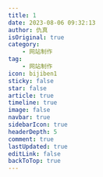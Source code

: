 ```yaml
---
title: 1
date: 2023-08-06 09:32:13
author: 仇真
isOriginal: true
category: 
    - 网站制作
tag:
    - 网站制作
icon: bijiben1
sticky: false
star: false
article: true
timeline: true
image: false
navbar: true
sidebarIcon: true
headerDepth: 5
comment: true
lastUpdated: true
editLink: false
backToTop: true
---
```


